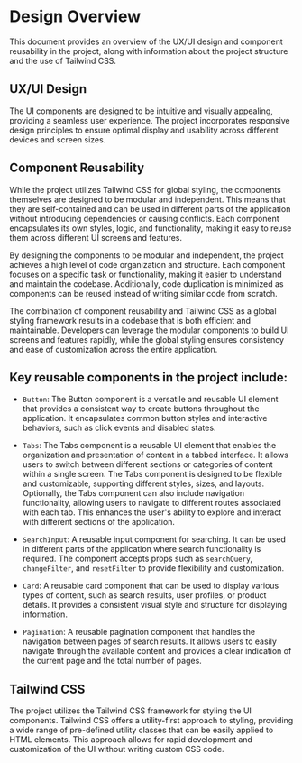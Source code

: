 # Design Overview

This document provides an overview of the UX/UI design and component reusability in the project, along with information about the project structure and the use of Tailwind CSS.

## UX/UI Design

The UI components are designed to be intuitive and visually appealing, providing a seamless user experience. The project incorporates responsive design principles to ensure optimal display and usability across different devices and screen sizes.

## Component Reusability

While the project utilizes Tailwind CSS for global styling, the components themselves are designed to be modular and independent. This means that they are self-contained and can be used in different parts of the application without introducing dependencies or causing conflicts. Each component encapsulates its own styles, logic, and functionality, making it easy to reuse them across different UI screens and features.

By designing the components to be modular and independent, the project achieves a high level of code organization and structure. Each component focuses on a specific task or functionality, making it easier to understand and maintain the codebase. Additionally, code duplication is minimized as components can be reused instead of writing similar code from scratch.

The combination of component reusability and Tailwind CSS as a global styling framework results in a codebase that is both efficient and maintainable. Developers can leverage the modular components to build UI screens and features rapidly, while the global styling ensures consistency and ease of customization across the entire application.

## Key reusable components in the project include:

- `Button`: The Button component is a versatile and reusable UI element that provides a consistent way to create buttons throughout the application. It encapsulates common button styles and interactive behaviors, such as click events and disabled states.

- `Tabs`: The Tabs component is a reusable UI element that enables the organization and presentation of content in a tabbed interface. It allows users to switch between different sections or categories of content within a single screen. The Tabs component is designed to be flexible and customizable, supporting different styles, sizes, and layouts. Optionally, the Tabs component can also include navigation functionality, allowing users to navigate to different routes associated with each tab. This enhances the user's ability to explore and interact with different sections of the application.

- `SearchInput`: A reusable input component for searching. It can be used in different parts of the application where search functionality is required. The component accepts props such as `searchQuery`, `changeFilter`, and `resetFilter` to provide flexibility and customization.

- `Card`: A reusable card component that can be used to display various types of content, such as search results, user profiles, or product details. It provides a consistent visual style and structure for displaying information.

- `Pagination`: A reusable pagination component that handles the navigation between pages of search results. It allows users to easily navigate through the available content and provides a clear indication of the current page and the total number of pages.

## Tailwind CSS

The project utilizes the Tailwind CSS framework for styling the UI components. Tailwind CSS offers a utility-first approach to styling, providing a wide range of pre-defined utility classes that can be easily applied to HTML elements. This approach allows for rapid development and customization of the UI without writing custom CSS code.